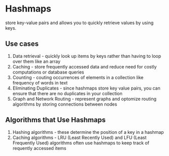 # Hashmaps
 store key-value pairs and allows you to quickly retrieve values by using keys.

## Use cases
1. Data retrieval - quickly look up items by keys rather than having to loop over them like an array
1. Caching - store frequently accessed data and reduce need for costly computations or database queries
1. Counting - couting occurrences of elements in a collection like frequency of words in text
1. Eliminating Duplicates - since hashmaps store key value pairs, you can ensure that there are no duplicates in your collection
1. Graph and Network Routing - represent graphs and optomize routing algorithms by storing connections between nodes

## Algorithms that Use Hashmaps
1. Hashing algorithms - these determine the position of a key in a hashmap
1. Caching algorithms - LRU (Least Recently Used) and LFU (Least Frequently Used) algorithms often use hashmaps to keep track of requently accessed items
